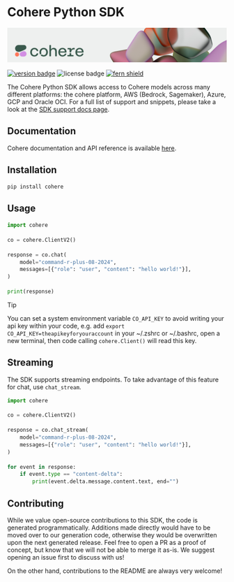# Cohere Python SDK

![](banner.png)

[![version badge](https://img.shields.io/pypi/v/cohere)](https://pypi.org/project/cohere/)
![license badge](https://img.shields.io/github/license/cohere-ai/cohere-python)
[![fern shield](https://img.shields.io/badge/%F0%9F%8C%BF-SDK%20generated%20by%20Fern-brightgreen)](https://github.com/fern-api/fern)

The Cohere Python SDK allows access to Cohere models across many different platforms: the cohere platform, AWS (Bedrock, Sagemaker), Azure, GCP and Oracle OCI. For a full list of support and snippets, please take a look at the [SDK support docs page](https://docs.cohere.com/docs/cohere-works-everywhere).

## Documentation

Cohere documentation and API reference is available [here](https://docs.cohere.com/).

## Installation

```
pip install cohere
```

## Usage

```Python
import cohere

co = cohere.ClientV2()

response = co.chat(
    model="command-r-plus-08-2024",
    messages=[{"role": "user", "content": "hello world!"}],
)

print(response)
```

> [!TIP]
> You can set a system environment variable `CO_API_KEY` to avoid writing your api key within your code, e.g. add `export CO_API_KEY=theapikeyforyouraccount`
> in your ~/.zshrc or ~/.bashrc, open a new terminal, then code calling `cohere.Client()` will read this key.


## Streaming

The SDK supports streaming endpoints. To take advantage of this feature for chat,
use `chat_stream`.

```Python
import cohere

co = cohere.ClientV2()

response = co.chat_stream(
    model="command-r-plus-08-2024",
    messages=[{"role": "user", "content": "hello world!"}],
)

for event in response:
    if event.type == "content-delta":
        print(event.delta.message.content.text, end="")
```

## Contributing

While we value open-source contributions to this SDK, the code is generated programmatically. Additions made directly would have to be moved over to our generation code, otherwise they would be overwritten upon the next generated release. Feel free to open a PR as a proof of concept, but know that we will not be able to merge it as-is. We suggest opening an issue first to discuss with us!

On the other hand, contributions to the README are always very welcome!
